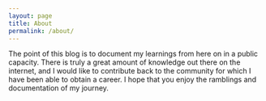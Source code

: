 ```yaml
---
layout: page
title: About
permalink: /about/
---
```


The point of this blog is to document my learnings from here on in a public
capacity. There is truly a great amount of knowledge out there on the internet,
and I would like to contribute back to the community for which I have been able
to obtain a career. I hope that you enjoy the ramblings and documentation of
my journey.
